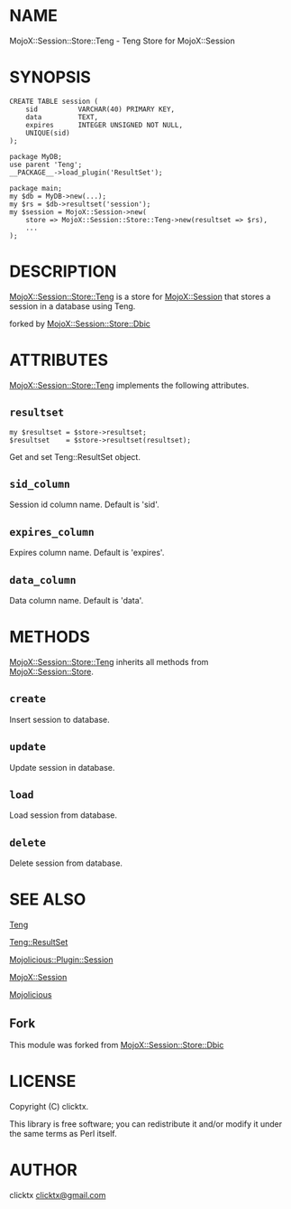 # NAME

MojoX::Session::Store::Teng - Teng Store for MojoX::Session

# SYNOPSIS

    CREATE TABLE session (
        sid          VARCHAR(40) PRIMARY KEY,
        data         TEXT,
        expires      INTEGER UNSIGNED NOT NULL,
        UNIQUE(sid)
    );

    package MyDB;
    use parent 'Teng';
    __PACKAGE__->load_plugin('ResultSet');

    package main;
    my $db = MyDB->new(...);
    my $rs = $db->resultset('session');
    my $session = MojoX::Session->new(
        store => MojoX::Session::Store::Teng->new(resultset => $rs),
        ...
    );

# DESCRIPTION

[MojoX::Session::Store::Teng](https://metacpan.org/pod/MojoX::Session::Store::Teng) is a store for [MojoX::Session](https://metacpan.org/pod/MojoX::Session) that stores a
session in a database using Teng.

forked by [MojoX::Session::Store::Dbic](https://metacpan.org/pod/MojoX::Session::Store::Dbic)

# ATTRIBUTES

[MojoX::Session::Store::Teng](https://metacpan.org/pod/MojoX::Session::Store::Teng) implements the following attributes.

## `resultset`

    my $resultset = $store->resultset;
    $resultset    = $store->resultset(resultset);

Get and set Teng::ResultSet object.

## `sid_column`

Session id column name. Default is 'sid'.

## `expires_column`

Expires column name. Default is 'expires'.

## `data_column`

Data column name. Default is 'data'.

# METHODS

[MojoX::Session::Store::Teng](https://metacpan.org/pod/MojoX::Session::Store::Teng) inherits all methods from
[MojoX::Session::Store](https://metacpan.org/pod/MojoX::Session::Store).

## `create`

Insert session to database.

## `update`

Update session in database.

## `load`

Load session from database.

## `delete`

Delete session from database.

# SEE ALSO

[Teng](https://metacpan.org/pod/Teng)

[Teng::ResultSet](https://metacpan.org/pod/Teng::ResultSet)

[Mojolicious::Plugin::Session](https://metacpan.org/pod/Mojolicious::Plugin::Session)

[MojoX::Session](https://metacpan.org/pod/MojoX::Session)

[Mojolicious](https://metacpan.org/pod/Mojolicious)

## Fork

This module was forked from [MojoX::Session::Store::Dbic](https://metacpan.org/pod/MojoX::Session::Store::Dbic)

# LICENSE

Copyright (C) clicktx.

This library is free software; you can redistribute it and/or modify
it under the same terms as Perl itself.

# AUTHOR

clicktx <clicktx@gmail.com>

